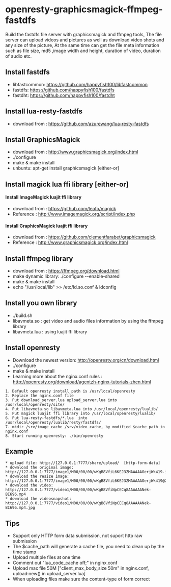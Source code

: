 # openresty-graphicsmagick-ffmpeg-fastdfs
Build the fastdfs file server with graphicsmagick and ffmpeg tools, The file server can upload videos and pictures as well as download video shots and any size of the picture, At the same time can get the file meta information such as file size, md5 ,image width and height, duration of video, duration of audio etc. 

## Install fastdfs 
* libfastcommon:  https://github.com/happyfish100/libfastcommon
* fastdfs:   https://github.com/happyfish100/fastdfs
* fastdht:   https://github.com/happyfish100/fastdht

## Install lua-resty-fastdfs
* download from : https://github.com/azurewang/lua-resty-fastdfs 

## Install GraphicsMagick
* download from : http://www.graphicsmagick.org/index.html
* ./configure
* make & make install
* unbuntu: apt-get install graphicsmagick [either-or]

## Install magick lua ffi library [either-or]

#### Install ImageMagick luajit ffi library
* download from : https://github.com/leafo/magick
* Reference : http://www.imagemagick.org/script/index.php

#### Install GraphicsMagick luajit ffi library
* download from : https://github.com/clementfarabet/graphicsmagick
* Reference : http://www.graphicsmagick.org/index.html 

## Install ffmpeg library
* download from : https://ffmpeg.org/download.html 
* make dynamic library:  ./configure --enable-shared 
* make & make install
* echo "/usr/local/lib" >> /etc/ld.so.conf & ldconfig

## Install you own library
* ./build.sh
* libavmeta.so : get video and audio files information by using the ffmpeg library
* libavmeta.lua : using luajit ffi library

## Install openresty
* Download the newest version:  http://openresty.org/cn/download.html
* ./configure
* make & make install
* Learning more about the nginx.conf rules : http://openresty.org/download/agentzh-nginx-tutorials-zhcn.html

``` 
1. Default openresty install path is /usr/local/openresty
2. Replace the nginx.conf file
3. Put download_server.lua upload_server.lua into /usr/local/openresty/site/
4. Put libavmeta.so libavmeta.lua into /usr/local/openresty/lualib/
5. Put magick luajit ffi library into /usr/local/openresty/lualib/
6. Put lua-resty-fastdfs/*.lua  into /usr/local/openresty/lualib/resty/fastdfs/
7. mkdir /srv/image_cache /srv/video_cache, by modified $cache_path in nginx.conf 
8. Start running openresty: ./bin/openresty
```

## Example
```
* upload file: http://127.0.0.1:7777/share/upload/  [http-form-data]
* download the original image: http://127.0.0.1:7777/image1/M00/00/00/wKgB8VfiL6KEJ3ZMAAAAAOerjWk419.jpg
* download the resize image: http://127.0.0.1:7777/image1/M00/00/00/wKgB8VfiL6KEJ3ZMAAAAAOerjWk419@200x200.jpg
* download the video: http://127.0.0.1:7777/video1/M00/00/00/wKgB8VfiNpCECq8AAAAAANek-BI696.mp4
* download the videosnapshot: http://127.0.0.1:7777/video1/M00/00/00/wKgB8VfiNpCECq8AAAAAANek-BI696.mp4.jpg
```

## Tips
* Support only HTTP form data submission, not suport http raw submission
* The $cache_path will generate a cache file, you need to clean up by the time stamp
* Upload multiple files at one time
* Comment out "lua_code_cache off;" in nginx.conf
* Upload max file 50M ["client_max_body_size 50m" in nginx.conf, upload:new() in upload_server.lua]
* When uploading files  make sure the content-type of form correct

